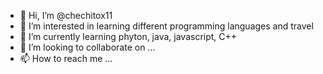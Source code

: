 - 👋 Hi, I’m @chechitox11
- 👀 I’m interested in learning different programming languages and travel
- 🌱 I’m currently learning phyton, java, javascript, C++
- 💞️ I’m looking to collaborate on ...
- 📫 How to reach me ...

<!---
chechitox11/chechitox11 is a ✨ special ✨ repository because its `README.md` (this file) appears on your GitHub profile.
You can click the Preview link to take a look at your changes.
--->
